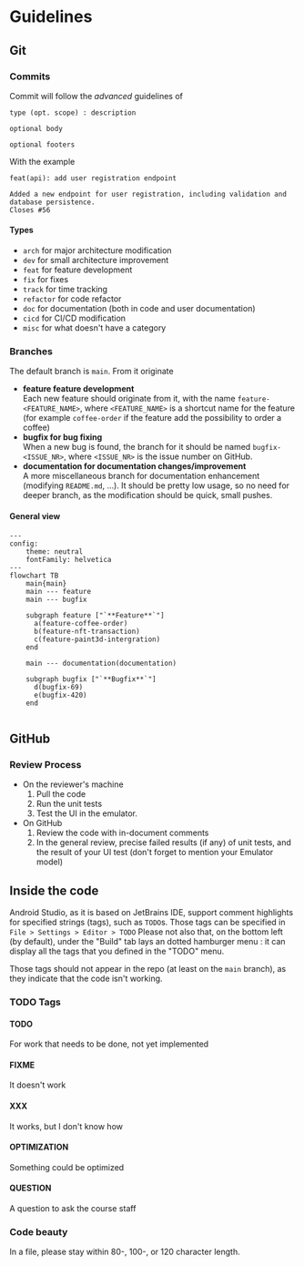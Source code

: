 # Guidelines

## Git

### Commits

Commit will follow the *advanced* guidelines of
```
type (opt. scope) : description

optional body

optional footers
```
With the example
```
feat(api): add user registration endpoint

Added a new endpoint for user registration, including validation and database persistence.
Closes #56
```
#### Types

- `arch` for major architecture modification
- `dev` for small architecture improvement
- `feat` for feature development
- `fix` for fixes
- `track` for time tracking
- `refactor` for code refactor
- `doc` for documentation (both in code and user documentation)
- `cicd` for CI/CD modification
- `misc` for what doesn't have a category

### Branches

The default branch is `main`. From it originate
-  **feature feature development**\
  Each new feature should originate from it, with the name `feature-<FEATURE_NAME>`, where 
  `<FEATURE_NAME>` is a shortcut name for the feature (for example `coffee-order` if the feature add
  the possibility to order a coffee)
-  **bugfix for bug fixing**\
  When a new bug is found, the branch for it should be named `bugfix-<ISSUE_NR>`, where `<ISSUE_NR>`
    is the issue number on GitHub.
-  **documentation for documentation changes/improvement**\
  A more miscellaneous branch for documentation enhancement (modifying `README.md`, ...). It 
  should be pretty low usage, so no need for deeper branch, as the modification should be quick, 
  small pushes.

#### General view

```mermaid
---
config:
    theme: neutral
    fontFamily: helvetica
---
flowchart TB
    main{main}
    main --- feature
    main --- bugfix
    
    subgraph feature ["`**Feature**`"]
      a(feature-coffee-order)
      b(feature-nft-transaction)
      c(feature-paint3d-intergration)
    end
    
    main --- documentation(documentation)
    
    subgraph bugfix ["`**Bugfix**`"]
      d(bugfix-69)
      e(bugfix-420)    
    end
    
```

## GitHub

### Review Process

- On the reviewer's machine
  1. Pull the code
  2. Run the unit tests
  3. Test the UI in the emulator.
- On GitHub
  1. Review the code with in-document comments
  2. In the general review, precise failed results (if any) of unit tests, and the result of your UI
    test (don't forget to mention your Emulator model)

## Inside the code

Android Studio, as it is based on JetBrains IDE, support comment highlights for specified strings 
(tags), such as `TODO`s. Those tags can be specified in `File > Settings > Editor > TODO`
Please not also that, on the bottom left (by default), under the "Build" tab lays an dotted 
hamburger menu : it can display all the tags that you defined in the "TODO" menu.

Those tags should not appear in the repo (at least on the `main` branch), as they indicate that the
code isn't working.

### TODO Tags

#### TODO
For work that needs to be done, not yet implemented

#### FIXME
It doesn't work

#### XXX
It works, but I don't know how

#### OPTIMIZATION
Something could be optimized

#### QUESTION
A question to ask the course staff

### Code beauty
In a file, please stay within 80-, 100-, or 120 character length.
